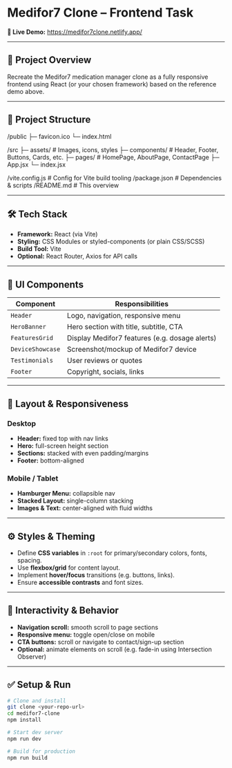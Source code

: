 # Medifor7 Clone – Frontend Task

**🚀 Live Demo:** https://medifor7clone.netlify.app/

---

## 🎯 Project Overview
Recreate the Medifor7 medication manager clone as a fully responsive frontend using React (or your chosen framework) based on the reference demo above.

---

## 📁 Project Structure
/public
├─ favicon.ico
└─ index.html

/src
├─ assets/ # Images, icons, styles
├─ components/ # Header, Footer, Buttons, Cards, etc.
├─ pages/ # HomePage, AboutPage, ContactPage
├─ App.jsx
└─ index.jsx

/vite.config.js # Config for Vite build tooling
/package.json # Dependencies & scripts
/README.md # This overview


---

## 🛠️ Tech Stack
- **Framework:** React (via Vite)  
- **Styling:** CSS Modules or styled-components (or plain CSS/SCSS)  
- **Build Tool:** Vite  
- **Optional:** React Router, Axios for API calls

---

## 🎨 UI Components
| Component            | Responsibilities |
|----------------------|------------------|
| `Header`             | Logo, navigation, responsive menu |
| `HeroBanner`         | Hero section with title, subtitle, CTA |
| `FeaturesGrid`       | Display Medifor7 features (e.g. dosage alerts) |
| `DeviceShowcase`     | Screenshot/mockup of Medifor7 device |
| `Testimonials`       | User reviews or quotes |
| `Footer`             | Copyright, socials, links |

---

## 📐 Layout & Responsiveness

### Desktop
- **Header:** fixed top with nav links  
- **Hero:** full-screen height section  
- **Sections:** stacked with even padding/margins  
- **Footer:** bottom-aligned

### Mobile / Tablet
- **Hamburger Menu:** collapsible nav  
- **Stacked Layout:** single-column stacking  
- **Images & Text:** center-aligned with fluid widths

---

## ⚙️ Styles & Theming
- Define **CSS variables** in `:root` for primary/secondary colors, fonts, spacing.
- Use **flexbox/grid** for content layout.
- Implement **hover/focus** transitions (e.g. buttons, links).
- Ensure **accessible contrasts** and font sizes.

---

## 🧪 Interactivity & Behavior
- **Navigation scroll:** smooth scroll to page sections  
- **Responsive menu:** toggle open/close on mobile  
- **CTA buttons:** scroll or navigate to contact/sign-up section  
- **Optional:** animate elements on scroll (e.g. fade-in using Intersection Observer)

---

## ✅ Setup & Run

```bash
# Clone and install
git clone <your-repo-url>
cd medifor7-clone
npm install

# Start dev server
npm run dev

# Build for production
npm run build
